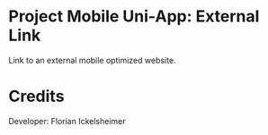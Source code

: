 ﻿# Project Mobile Uni-App: External Link

Link to an external mobile optimized website.

# Credits

Developer:
Florian Ickelsheimer
